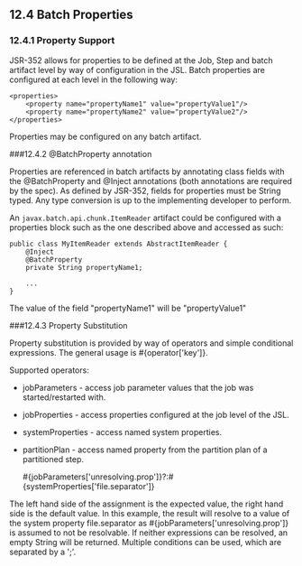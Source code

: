 ## 12.4 Batch Properties

### 12.4.1 Property Support

JSR-352 allows for properties to be defined at the Job, Step and batch artifact level by way of configuration in the JSL. Batch properties are configured at each level in the following way:

	<properties>
	    <property name="propertyName1" value="propertyValue1"/>
	    <property name="propertyName2" value="propertyValue2"/>
	</properties>

Properties may be configured on any batch artifact.


###12.4.2 @BatchProperty annotation

Properties are referenced in batch artifacts by annotating class fields with the @BatchProperty and @Inject annotations (both annotations are required by the spec). As defined by JSR-352, fields for properties must be String typed. Any type conversion is up to the implementing developer to perform.

An `javax.batch.api.chunk.ItemReader` artifact could be configured with a properties block such as the one described above and accessed as such:

	public class MyItemReader extends AbstractItemReader {
	    @Inject
	    @BatchProperty
	    private String propertyName1;
	
	    ...
	}

The value of the field "propertyName1" will be "propertyValue1"

###12.4.3 Property Substitution

Property substitution is provided by way of operators and simple conditional expressions. The general usage is #{operator['key']}.

Supported operators:

- jobParameters - access job parameter values that the job was started/restarted with.
- jobProperties - access properties configured at the job level of the JSL.
- systemProperties - access named system properties.
- partitionPlan - access named property from the partition plan of a partitioned step.

	#{jobParameters['unresolving.prop']}?:#{systemProperties['file.separator']}

The left hand side of the assignment is the expected value, the right hand side is the default value. In this example, the result will resolve to a value of the system property file.separator as #{jobParameters['unresolving.prop']} is assumed to not be resolvable. If neither expressions can be resolved, an empty String will be returned. Multiple conditions can be used, which are separated by a ';'.

